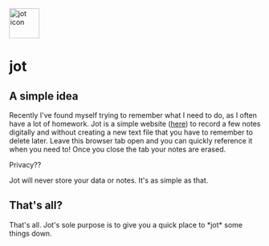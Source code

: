 <img src="https://raw.githubusercontent.com/liamhtml/jot/main/jot.ico" alt="jot icon" width="60px">
<h1>jot</h1>
<h2>A simple idea</h2>
<p>Recently I've found myself trying to remember what I need to do, as I often have a lot of homework. Jot is a simple website (<a href="https://liamhtml.GitHub.io/jot">here</a>) to record a few notes digitally and without creating a new text file that you have to remember to delete later. Leave this browser tab open and you can quickly reference it when you need to! Once you close the tab your notes are erased.</p
<h2>Privacy??</h2>
<p>Jot will never store your data or notes. It's as simple as that.</p>
<h2>That's all?</h2>
<p>That's all. Jot's sole purpose is to give you a quick place to *jot* some things down.</p>
